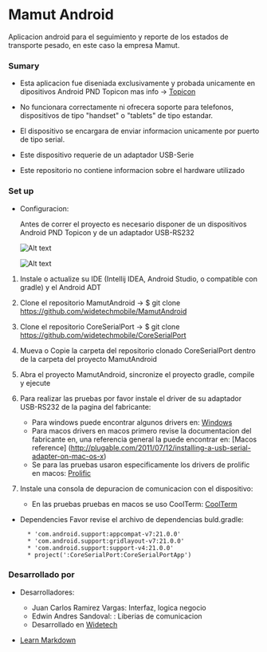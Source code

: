 # Mamut Android
    
Aplicacion android para el seguimiento y reporte de los estados de transporte pesado, en este caso la empresa Mamut.


### Sumary ###

* Esta aplicacion fue diseniada exclusivamente y probada unicamente en dipositivos Android PND Topicon
    mas info -> [Topicon](http://www.topicon.hk)
    
* No funcionara correctamente ni ofrecera soporte para telefonos, dispositivos de tipo "handset" o "tablets" de tipo estandar.

* El dispositivo se encargara de enviar informacion unicamente por puerto de tipo serial.

* Este dispositivo requerie de un adaptador USB-Serie

* Este repositorio no contiene informacion sobre el hardware utilizado

### Set up ###

* Configuracion:

    Antes de correr el proyecto es necesario disponer de un dispositivos Android PND Topicon y de un adaptador USB-RS232
    
    ![Alt text](http://www.topicon.hk/img/p/product/en_us/p2_img.jpg "Topicon device")
    
    ![Alt text](http://www.tri-plc.com/USB-RS232.jpg "USB-RS232 Converter")

1. Instale o actualize su IDE (Intellij IDEA, Android Studio, o compatible con gradle) y el Android ADT
2. Clone el repositorio MamutAndroid -> $ git clone https://github.com/widetechmobile/MamutAndroid
3. Clone el repositorio CoreSerialPort -> $ git clone https://github.com/widetechmobile/CoreSerialPort
4. Mueva o Copie la carpeta del repositorio clonado CoreSerialPort dentro de la carpeta del proyecto MamutAndroid
6. Abra el proyecto MamutAndroid, sincronize el proyecto gradle, compile y ejecute
7. Para realizar las pruebas por favor instale el driver de su adaptador USB-RS232 de la pagina del fabricante:

    - Para windows puede encontrar algunos drivers en: [Windows](http://www.tri-plc.com/USB-RS232/drivers.htm)
    - Para macos drivers en macos primero revise la documentacion del fabricante en, una referencia general la puede encontrar en: [Macos reference] (http://plugable.com/2011/07/12/installing-a-usb-serial-adapter-on-mac-os-x)
    - Se para las pruebas usaron especificamente los drivers de prolific en macos: [Prolific](http://www.prolific.com.tw/us/showproduct.aspx?p_id=229&pcid=41)
    
8. Instale una consola de depuracion de comunicacion con el dispositivo:
    - En las pruebas pruebas en macos se uso CoolTerm: [CoolTerm](http://freeware.the-meiers.org)

* Dependencies
    Favor revise el archivo de dependencias buld.gradle:
    
        * 'com.android.support:appcompat-v7:21.0.0'
        * 'com.android.support:gridlayout-v7:21.0.0'
        * 'com.android.support:support-v4:21.0.0'
        * project(':CoreSerialPort:CoreSerialPortApp')
        
### Desarrollado por ###

* Desarrolladores: 

    - Juan Carlos Ramirez Vargas: Interfaz, logica negocio
    - Edwin Andres Sandoval:    : Liberias de comunicacion
    - Desarrollado en [Widetech](http://widetech.co)

* [Learn Markdown](https://bitbucket.org/tutorials/markdowndemo)